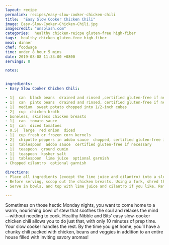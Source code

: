```yaml
---
layout: recipe
permalink: recipes/easy-slow-cooker-chicken-chili
title:  "Easy Slow Cooker Chicken Chili"
image: Easy-Slow-Cooker-Chicken-Chili.jpg
imagecredit: "unsplash.com"
categories:  healthy chicken-reicpe gluten-free high-fiber
tags:  healthy chicken gluten-free high-fiber
meal: dinner
chef: foodwage
time: under 8 hour 5 mins
date: 2019-08-08 11:33:00 +0800
servings: 8

notes:


ingredients:
- Easy Slow Cooker Chicken Chili:

- 1|  can  black beans  drained and rinsed ,certified gluten-free if necessary
- 1|  can  pinto beans  drained and rinsed, certified gluten-free if necessary
- 1|  medium  sweet potato chopped into 1/2-inch cubes
- 2|  cup  chicken broth
- boneless, skinless chicken breasts
- 1|  can  tomato sauce
- 1|  can  diced tomatoes
- 0.5|  large  red onion  diced
- 1|  cup fresh or frozen corn kernels
- 2|  chipotle peppers in adobo sauce  chopped, certified gluten-free if necessary
- 1|  tablespoon  adobo sauce  certified gluten-free if necessary
- 1|  teaspoon  ground cumin
- 1|  teaspoon  kosher salt
- 1|  tablespoon  lime juice  optional garnish
- Chopped cilantro  optional garnish

directions:
- Place all ingredients (except the lime juice and cilantro) into a slow cooker. Set slow cooker on low for 8 hours.
- Before serving, scoop out the chicken breasts. Using a fork, shred the meat. Add the meat back to the chili, and stir.
- Serve in bowls, and top with lime juice and cilantro if you like. Refrigerate leftovers in an airtight container.

---
```


Sometimes on those hectic Monday nights, you want to come home to a warm, nourishing bowl of stew that soothes the soul and relaxes the mind —without needing to cook. Healthy Nibble and Bits’ easy slow-cooker chicken chili allows you to do just that, with only 10 minutes of prep time. Your slow cooker handles the rest. By the time you get home, you’ll have a chunky chili packed with chicken, beans and veggies in addition to an entire house filled with inviting savory aromas!
